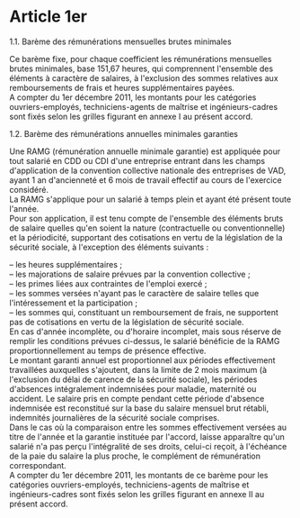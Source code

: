 # Article 1er

  
1.1. Barème des rémunérations mensuelles brutes minimales

  
Ce barème fixe, pour chaque coefficient les rémunérations mensuelles brutes minimales, base 151,67 heures, qui comprennent l'ensemble des éléments à caractère de salaires, à l'exclusion des sommes relatives aux remboursements de frais et heures supplémentaires payées.  
A compter du 1er décembre 2011, les montants pour les catégories ouvriers-employés, techniciens-agents de maîtrise et ingénieurs-cadres sont fixés selon les grilles figurant en annexe I au présent accord.

  
1.2. Barème des rémunérations annuelles minimales garanties

  
Une RAMG (rémunération annuelle minimale garantie) est appliquée pour tout salarié en CDD ou CDI d'une entreprise entrant dans les champs d'application de la convention collective nationale des entreprises de VAD, ayant 1 an d'ancienneté et 6 mois de travail effectif au cours de l'exercice considéré.  
La RAMG s'applique pour un salarié à temps plein et ayant été présent toute l'année.  
Pour son application, il est tenu compte de l'ensemble des éléments bruts de salaire quelles qu'en soient la nature (contractuelle ou conventionnelle) et la périodicité, supportant des cotisations en vertu de la législation de la sécurité sociale, à l'exception des éléments suivants :

  
– les heures supplémentaires ;  
– les majorations de salaire prévues par la convention collective ;  
– les primes liées aux contraintes de l'emploi exercé ;  
– les sommes versées n'ayant pas le caractère de salaire telles que l'intéressement et la participation ;  
– les sommes qui, constituant un remboursement de frais, ne supportent pas de cotisations en vertu de la législation de sécurité sociale.  
En cas d'année incomplète, ou d'horaire incomplet, mais sous réserve de remplir les conditions prévues ci-dessus, le salarié bénéficie de la RAMG proportionnellement au temps de présence effective.  
Le montant garanti annuel est proportionnel aux périodes effectivement travaillées auxquelles s'ajoutent, dans la limite de 2 mois maximum (à l'exclusion du délai de carence de la sécurité sociale), les périodes d'absences intégralement indemnisées pour maladie, maternité ou accident. Le salaire pris en compte pendant cette période d'absence indemnisée est reconstitué sur la base du salaire mensuel brut rétabli, indemnités journalières de la sécurité sociale comprises.  
Dans le cas où la comparaison entre les sommes effectivement versées au titre de l'année et la garantie instituée par l'accord, laisse apparaître qu'un salarié n'a pas perçu l'intégralité de ses droits, celui-ci reçoit, à l'échéance de la paie du salaire la plus proche, le complément de rémunération correspondant.  
A compter du 1er décembre 2011, les montants de ce barème pour les catégories ouvriers-employés, techniciens-agents de maîtrise et ingénieurs-cadres sont fixés selon les grilles figurant en annexe II au présent accord.

